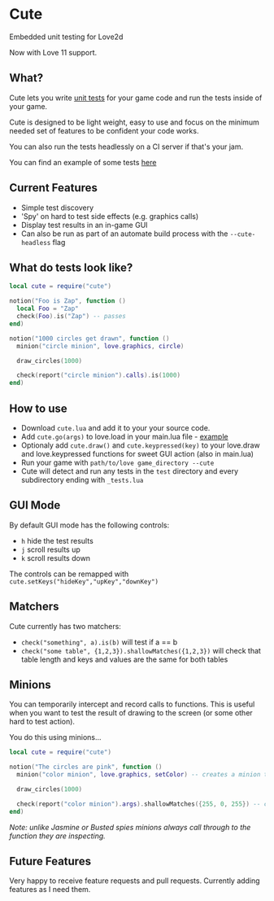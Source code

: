 # Cute
Embedded unit testing for Love2d

Now with Love 11 support.

## What?

Cute lets you write [unit tests](https://en.wikipedia.org/wiki/Unit_testing) for
your game code and run the tests inside of your game.

Cute is designed to be light weight, easy to use and focus on the minimum needed
set of features to be confident your code works.

You can also run the tests headlessly on a CI server if that's your jam.

You can find an example of some tests [here](https://github.com/gtrogers/Cute/blob/main/test/example_tests.lua)

## Current Features

- Simple test discovery
- 'Spy' on hard to test side effects (e.g. graphics calls)
- Display test results in an in-game GUI
- Can also be run as part of an automate build process with the `--cute-headless` flag

## What do tests look like?

```lua
local cute = require("cute")

notion("Foo is Zap", function ()
  local Foo = "Zap"
  check(Foo).is("Zap") -- passes
end)

notion("1000 circles get drawn", function ()
  minion("circle minion", love.graphics, circle)

  draw_circles(1000)

  check(report("circle minion").calls).is(1000)
end)
```

## How to use

- Download `cute.lua` and add it to your your source code.
- Add `cute.go(args)` to love.load in your main.lua file - [example](https://github.com/gtrogers/Cute/blob/main/main.lua)
- Optionaly add `cute.draw()` and `cute.keypressed(key)` to your love.draw and love.keypressed functions for sweet GUI action (also in main.lua)
- Run your game with `path/to/love game_directory --cute`
- Cute will detect and run any tests in the `test` directory and every subdirectory ending with `_tests.lua`

## GUI Mode

By default GUI mode has the following controls:
- `h` hide the test results
- `j` scroll results up
- `k` scroll results down

The controls can be remapped with `cute.setKeys("hideKey","upKey","downKey")`

## Matchers

Cute currently has two matchers:
- `check("something", a).is(b)` will test if a == b
- `check("some table", {1,2,3}).shallowMatches({1,2,3})` will check that table length and keys and values are the same for both tables

## Minions

You can temporarily intercept and record calls to functions. This is useful when you want to
test the result of drawing to the screen (or some other hard to test action).

You do this using minions...

```lua
local cute = require("cute")

notion("The circles are pink", function ()
  minion("color minion", love.graphics, setColor) -- creates a minion to inspect setColor

  draw_circles(1000)

  check(report("color minion").args).shallowMatches({255, 0, 255}) -- checks what the minion observed
end)
```

_Note: unlike Jasmine or Busted spies minions always call through to the function
they are inspecting._

## Future Features

Very happy to receive feature requests and pull requests. Currently adding features as I need them.
